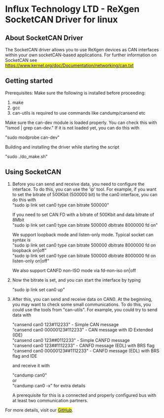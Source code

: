 # Influx Technology LTD - ReXgen SocketCAN Driver for linux

## About SocketCAN Driver

The SocketCAN driver allows you to use ReXgen devices as CAN interfaces within your own socketCAN-based applications. For further information on SocketCAN see [<mark style="color:blue;">https://www.kernel.org/doc/Documentation/networking/can.txt</mark>](https://www.kernel.org/doc/Documentation/networking/can.txt)&#x20;

## Getting started

Prerequisites: Make sure the following is installed before proceeding:

1. make
2. gcc
3. can-utils is required to use commands like candump/cansend etc

Make sure the can-dev module is loaded properly. You can check this with "lsmod | grep can-dev." If it is not loaded yet, you can do this with

"sudo modprobe can-dev"

Building and installing the driver while starting the script

"sudo ./do\_make.sh"

## Using SocketCAN

1.  Before you can send and receive data, you need to configure the interface. To do this, you can use the 'ip' tool. For example, if you want to set the bitrate of 500Kbit (500000 bit) to the can0 interface, you can do this with\
    "sudo ip link set can0 type can bitrate 500000"

    If you need to set CAN FD with a bitrate of 500Kbit and data bitrate of 8Mbit\
    "sudo ip link set can0 type can bitrate 500000 dbitrate 8000000 fd on"

    We support loopback mode and listen-only mode. Typical socket can syntax is\
    "sudo ip link set can0 type can bitrate 500000 dbitrate 8000000 fd on loopback on|off"\
    "sudo ip link set can0 type can bitrate 500000 dbitrate 8000000 fd on listen-only on|off"

    We also support CANFD non-ISO mode via fd-non-iso on|off
2.  Now the bitrate is set, and you can start the interface by typing

    "sudo ip link set can0 up"
3.  After this, you can send and receive data on CAN0. At the beginning, you may want to check some small communications. To do this, you could use the tools from "can-utils". For example, you could try to send data with

    "cansend can0 123#112233" - Simple CAN message\
    "cansend can0 00000123#112233" - CAN message with ID Extended (IDE)\
    "cansend can0 123##0112233" - Simple CANFD message\
    "cansend can0 123##1112233" - CANFD message (EDL) with BRS flag\
    "cansend can0 00000123##1112233" - CANFD message (EDL) with BRS flag and IDE

    and receive it with

    "candump can0"\
    or\
    "candump can0 -x" for extra details

    A prerequisite for this is a connected and properly configured bus with at least two communication partners.

For more details, visit our [<mark style="color:blue;">GitHub</mark>](https://github.com/InfluxTechnology/rexgen-socketcan).
